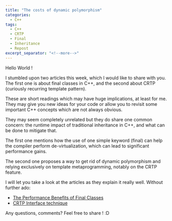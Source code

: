 ```yaml
---
title: "The costs of dynamic polymorphism"
categories:
  - C++
tags:
  - C++
  - CRTP
  - Final
  - Inheritance
  - Repost
excerpt_separator: "<!--more-->"
---
```


Hello World !

I stumbled upon two articles this week, which I would like to share with you. The first one is about final classes in C++, and the second about CRTP (curiously recurring template pattern).

These are short readings which may have huge implications, at least for me. They may give you new ideas for your code or allow you to revisit some important C++ concepts which are not always obvious.

<!--more-->

They may seem completely unrelated but they do share one common concern: the runtime impact of traditional inheritance in C++, and what can be done to mitigate that.

The first one mentions how the use of one simple keyword (final) can help the compiler perform de-virtualization, which can lead to significant performance gains.

The second one proposes a way to get rid of dynamic polymorphism and relying exclusively on template metaprogramming, notably on the CRTP feature.

I will let you take a look at the articles as they explain it really well. Without further ado:


- [The Performance Benefits of Final Classes](https://devblogs.microsoft.com/cppblog/the-performance-benefits-of-final-classes/) 
- [CRTP Interface technique](https://www.foonathan.net/2021/10/crtp-interface/)


Any questions, comments? Feel free to share ! :D